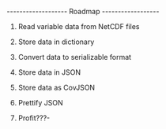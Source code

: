 ------------------- Roadmap ------------------

1. Read variable data from NetCDF files

2. Store data in dictionary

3. Convert data to serializable format

4. Store data in JSON 

5. Store data as CovJSON 

6. Prettify JSON

7. Profit???-
